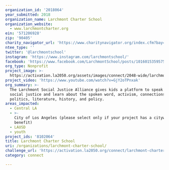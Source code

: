 ```yaml
---
organization_id: '2018064'
year_submitted: 2018
organization_name: Larchmont Charter School
organization_website:
  - www.larchmontcharter.org
ein: '571206928'
zip: '90405'
charity_navigator_url: 'https://www.charitynavigator.org/index.cfm?bay=search.profile&ein=571206928'
ntee_type: ''
twitter: '@larchmontschool'
instagram: 'https://www.instagram.com/larchmontschool/'
facebook: 'https://www.facebook.com/LarchmontSchool/posts/10160153595750361'
org_type: Nonprofit
project_image: >-
  https://activation.la2050.org/assets/images/connect/2048-wide/larchmont-charter-school.jpg
project_video: 'https://www.youtube.com/watch?v=GjY2oTPnxak'
org_summary: >-
  The Larchmont Social Justice Alliance gives kids a platform to speak up for
  social justice and learn about the spoken word, activism, connections, youth
  politics, literature, history, and policy.
areas_impacted:
  - Central LA
  - >-
    City of Los Angeles (please select only if your project has a citywide
    benefit)
  - LAUSD
  - youth
project_ids: '8102064'
title: Larchmont Charter School
uri: /organizations/larchmont-charter-school/
challenge_url: 'https://activation.la2050.org/connect/larchmont-charter-school/'
category: connect

---
```

